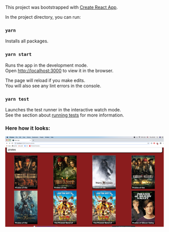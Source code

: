 This project was bootstrapped with [Create React App](https://github.com/facebookincubator/create-react-app).

In the project directory, you can run:

### `yarn`

Installs all packages.

### `yarn start`

Runs the app in the development mode.<br>
Open [http://localhost:3000](http://localhost:3000) to view it in the browser.

The page will reload if you make edits.<br>
You will also see any lint errors in the console.

### `yarn test`

Launches the test runner in the interactive watch mode.<br>
See the section about [running tests](#running-tests) for more information.

### Here how it looks:

![Demo screenshot](Screenshot.png?raw=true "")
